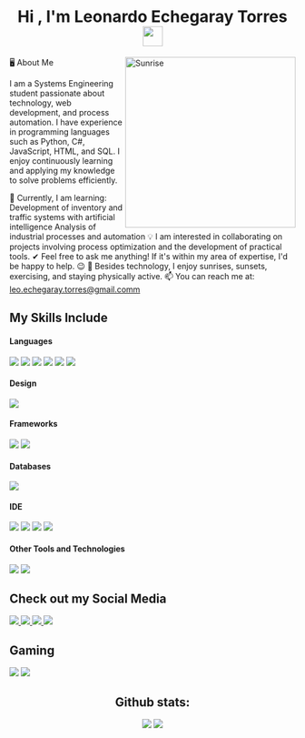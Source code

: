 <h1 align="center">Hi , I'm Leonardo Echegaray Torres <img src="https://media.giphy.com/media/hvRJCLFzcasrR4ia7z/giphy.gif" width="35"></h1>
<img align="right" width=300px alt="Sunrise" src="https://media3.giphy.com/media/v1.Y2lkPTc5MGI3NjExN29iOWZvZHNmdHkxc3JtbnV1dTMxN2hkN21qejN0eWU4anV4cXpraSZlcD12MV9pbnRlcm5hbF9naWZfYnlfaWQmY3Q9Zw/JoIcxJVEBTe1NBj9hR/giphy.gif" />

🖥️ About Me

I am a Systems Engineering student passionate about technology, web development, and process automation. I have experience in programming languages such as Python, C#, JavaScript, HTML, and SQL. I enjoy continuously learning and applying my knowledge to solve problems efficiently.

🌱 Currently, I am learning:
Development of inventory and traffic systems with artificial intelligence
Analysis of industrial processes and automation
💡 I am interested in collaborating on projects involving process optimization and the development of practical tools.
✔ Feel free to ask me anything! If it's within my area of expertise, I'd be happy to help. 😉
🌅 Besides technology, I enjoy sunrises, sunsets, exercising, and staying physically active.
📫 You can reach me at: [leo.echegaray.torres@gmail.comm](mailto:leo.echegaray.torres@gmail.com)

## My Skills Include

<h4> Languages </h4>
<span> 
  <img src="https://img.shields.io/badge/HTML5-E34F26?style=for-the-badge&logo=html5&logoColor=white">
  <img src="https://img.shields.io/badge/CSS3-1572B6?style=for-the-badge&logo=css3&logoColor=white">
  <img src="https://img.shields.io/badge/JavaScript-F7DF1E?style=for-the-badge&logo=javascript&logoColor=black">
  <img src="https://img.shields.io/badge/Java-ED8B00?style=for-the-badge&logo=java&logoColor=white">
  <img src="https://img.shields.io/badge/python-3670A0?style=for-the-badge&logo=python&logoColor=ffdd54">
  <img src="https://img.shields.io/badge/c%23-%23239120.svg?style=for-the-badge&logo=csharp&logoColor=white">
</span>

<h4> Design </h4>
<span>
  <img src="https://img.shields.io/badge/figma-%23F24E1E.svg?style=for-the-badge&logo=figma&logoColor=white">
</span>

<h4> Frameworks </h4>
<span>
  <img src="https://img.shields.io/badge/Bootstrap-563D7C?style=for-the-badge&logo=bootstrap&logoColor=white">
  <img src="https://img.shields.io/badge/.NET-5C2D91?style=for-the-badge&logo=.net&logoColor=white">
</span>

<h4> Databases </h4>
<span>
  <img src="https://img.shields.io/badge/MySQL-00000F?style=for-the-badge&logo=mysql&logoColor=white">
</span>

<h4> IDE </h4>
<span>
<img src="https://img.shields.io/badge/Visual_Studio_Code-0078D4?style=for-the-badge&logo=visual%20studio%20code&logoColor=white">
<img src="https://img.shields.io/badge/Visual%20Studio-5C2D91.svg?style=for-the-badge&logo=visual-studio&logoColor=white">
<img src="https://img.shields.io/badge/Google%20Colab-%23F9A825.svg?style=for-the-badge&logo=googlecolab&logoColor=white">
<img src="https://img.shields.io/badge/NetBeansIDE-1B6AC6.svg?style=for-the-badge&logo=apache-netbeans-ide&logoColor=white">


<h4> Other Tools and Technologies </h4>
<span>
  <img src="https://img.shields.io/badge/Git-F05032?style=for-the-badge&logo=git&logoColor=white">
  <img src="https://img.shields.io/badge/power_bi-F2C811?style=for-the-badge&logo=powerbi&logoColor=black">
</span>

## Check out my Social Media
<a href = "">
  <img src= "https://img.shields.io/badge/Gmail-D14836?style=for-the-badge&logo=gmail&logoColor=white">
</a>
<a href = "">
  <img src= "https://img.shields.io/badge/linkedin-%230077B5.svg?style=for-the-badge&logo=linkedin&logoColor=white">
</a>
<a href = "">
  <img src= "https://img.shields.io/badge/Discord-%235865F2.svg?style=for-the-badge&logo=discord&logoColor=whit">
</a>
<a href = "">
  <img src= "https://img.shields.io/badge/Instagram-%23E4405F.svg?style=for-the-badge&logo=Instagram&logoColor=white">
</a>

## Gaming
<img src= "https://img.shields.io/badge/battle.net-%2300AEFF.svg?style=for-the-badge&logo=battle.net&logoColor=white">
<img src= "https://img.shields.io/badge/steam-%23000000.svg?style=for-the-badge&logo=steam&logoColor=white">


<div align="center">
<h2>Github stats:</h2> 

[![](https://github-readme-stats.vercel.app/api?username=LeonardEchegaray15&show_icons=true&theme=tokyonight&hide_border=true&locale=en)](https://github.com/LeonardEchegaray15)
[![](https://github-readme-streak-stats.herokuapp.com/?user=LeonardEchegaray15&theme=material-palenight)](https://github.com/LeonardEchegaray15)
</div>

